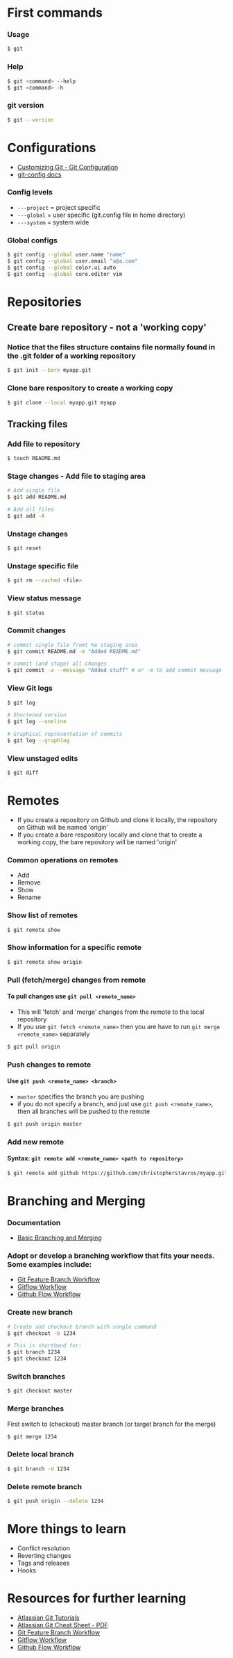 # First commands

### Usage

```bash
$ git
```

### Help

```bash
$ git <command> --help
$ git <command> -h
```

### git version

```bash
$ git --version
```

# Configurations

- [Customizing Git - Git Configuration](https://git-scm.com/book/en/v2/Customizing-Git-Git-Configuration)
- [git-config docs](https://git-scm.com/docs/git-config)
### Config levels

- ```---project``` = project specific
- ```---global``` = user specific (git.config file in home directory)
- ```---system``` = system wide

### Global configs

```bash
$ git config --global user.name "name"
$ git config --global user.email "a@a.com"
$ git config --global color.ui auto
$ git config --global core.editor vim
```

# Repositories

## Create bare repository - not a 'working copy'

### Notice that the files structure contains file normally found in the .git folder of a working repository

```bash
$ git init --bare myapp.git
```

### Clone bare respository to create a working copy

```bash
$ git clone --local myapp.git myapp
```

## Tracking files

### Add file to repository

```bash
$ touch README.md
```

### Stage changes - Add file to staging area

```bash
# Add single file
$ git add README.md

# Add all files
$ git add -A
```

### Unstage changes

```bash
$ git reset
```

### Unstage specific file

```bash
$ git rm --cached <file>
```

### View status message

```bash
$ git status
```

### Commit changes

```bash
# commit single file fromt he staging area
$ git commit README.md -m "Added README.md" 

# commit (and stage) all changes
$ git commit -a --message "Added stuff" # or -m to add commit message
```

### View Git logs

```bash
$ git log

# Shortened version
$ git log --oneline

# Graphical representation of commits
$ git log --graphlog
```

### View unstaged edits

```bash
$ git diff
```

# Remotes

- If you create a repository on Github and clone it locally, the repository on Github will be named 'origin'
- If you create a bare respository locally and clone that to create a working copy, the bare repository will be named 'origin'

### Common operations on remotes

- Add
- Remove
- Show
- Rename

### Show list of remotes

```bash
$ git remote show
```

### Show information for a specific remote

```bash
$ git remote show origin
```

### Pull (fetch/merge) changes from remote

#### To pull changes use ```git pull <remote_name>```

- This will 'fetch' and 'merge' changes from the remote to the local repository
- If you use ```git fetch <remote_name>``` then you are have to run ```git merge <remote_name>``` separately

```bash
$ git pull origin
```

### Push changes to remote

#### Use ```git push <remote_name> <branch>```

- ```master``` specifies the branch you are pushing
- if you do not specify a branch, and just use ```git push <remote_name>```, then all branches will be pushed to the remote

```bash
$ git push origin master
```

### Add new remote

#### Syntax: ```git remote add <remote_name> <path to repository>```

```bash
$ git remote add github https://github.com/christopherstavros/myapp.git
```

# Branching and Merging

### Documentation

- [Basic Branching and Merging](https://git-scm.com/book/en/v2/Git-Branching-Basic-Branching-and-Merging)

### Adopt or develop a branching workflow that fits your needs.  Some examples include:

- [Git Feature Branch Workflow](https://www.atlassian.com/git/tutorials/comparing-workflows/feature-branch-workflow)
- [Gitflow Workflow](https://www.atlassian.com/git/tutorials/comparing-workflows/gitflow-workflow)
- [Github Flow Workflow](https://guides.github.com/introduction/flow/)

### Create new branch

```bash
# Create and checkout branch with songle command
$ git checkout -b 1234

# This is shorthand for:
$ git branch 1234
$ git checkout 1234
```

### Switch branches

```bash
$ git checkout master
```

### Merge branches

First switch to (checkout) master branch (or target branch for the merge)

```bash
$ git merge 1234
```

### Delete local branch

```bash
$ git branch -d 1234
```

### Delete remote branch

```bash
$ git push origin --delete 1234
```

# More things to learn

- Conflict resolution
- Reverting changes
- Tags and releases
- Hooks

# Resources for further learning

- [Atlassian Git Tutorials](https://www.atlassian.com/git/tutorials)
- [Atlassian Git Cheat Sheet - PDF](https://www.atlassian.com/git/tutorials/atlassian-git-cheatsheet)
- [Git Feature Branch Workflow](https://www.atlassian.com/git/tutorials/comparing-workflows/feature-branch-workflow)
- [Gitflow Workflow](https://www.atlassian.com/git/tutorials/comparing-workflows/gitflow-workflow)
- [Github Flow Workflow](https://guides.github.com/introduction/flow/)

